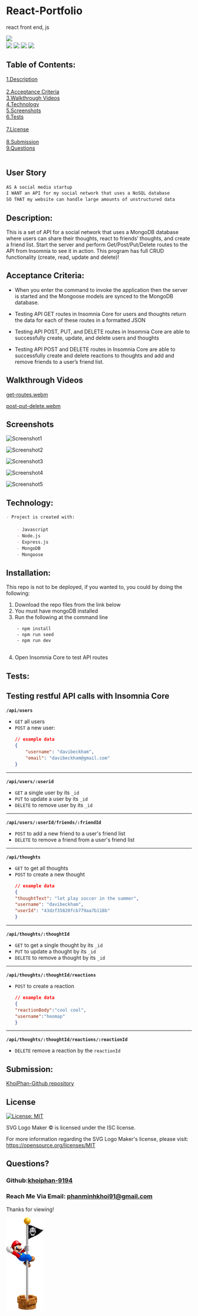 # React-Portfolio
react front end, js


![](https://img.shields.io/badge/Created%20by-Khoi%20Phan%20-yellow?style=for-the-badge)  
![](https://img.shields.io/badge/Database-MongoDB-yellow?style=flat-square&logo=mongoDB)  ![](https://img.shields.io/badge/npm%20React-JS-orange?style=flat-square&logo=npm) ![](https://img.shields.io/badge/npm%20package-mongoose-cyan?style=flat-square&logo=npm) ![](https://img.shields.io/badge/npm%20package-moment-%3CCOLOR%3E?style=flat-square&logo=npm)
 ## Table of Contents:  
[1.Description](#Description)  
<br />
[2.Acceptance Criteria](#Acceptance-Criteria)
<br />
[3.Walkthrough Videos](#Walkthrough-Videos)
<br />
[4.Technology](#Technology)
<br />
[5.Screenshots](#screenshots)
<br />
[6.Tests](#Tests)  
<br />
[7.License](#License)  
<br/>
[8.Submission](#Submission)
<br />
[9.Questions](#Questions)  
<br />
## User Story

```md
AS A social media startup
I WANT an API for my social network that uses a NoSQL database
SO THAT my website can handle large amounts of unstructured data
```

## Description:
This is a set of API for a social network that uses a MongoDB database where users can share their thoughts, react to friends’ thoughts, and create a friend list.
Start the server and perform Get/Post/Put/Delete routes to the API from Insomnia to see it in action. This program has full CRUD functionality (create, read, update and delete)!

## Acceptance Criteria:

- When you enter the command to invoke the application then the server is started and the Mongoose models are synced to the MongoDB database.  
- Testing API GET routes in Insomnia Core for users and thoughts return the data for each of these routes in a formatted JSON
- Testing API POST, PUT, and DELETE routes in Insomnia Core are able to successfully create, update, and delete users and thoughts

- Testing API POST and DELETE routes in Insomnia Core are able to successfully create and delete reactions to thoughts and add and remove friends to a user’s friend list.

## Walkthrough Videos

[get-routes.webm](https://github.com/khoiphan-9194/NoSQL-Social-Network-API/assets/149036903/f906a37c-4d15-4b76-9f1a-a9dff05829ae)

[post-put-delete.webm](https://github.com/khoiphan-9194/NoSQL-Social-Network-API/assets/149036903/dd8b407b-dda6-4925-8540-113a369a8dda)



## Screenshots

![Screenshot1](./Assets/create-user.jpg)

![Screenshot2](./Assets/get-allusers.jpg)

![Screenshot3](./Assets/get-single-user.jpg)

![Screenshot4](./Assets/get-allthoughts.jpg)

![Screenshot5](./Assets/wrong-route.jpg)


## Technology:
```md
- Project is created with:

    - Javascript
    - Node.js
    - Express.js
    - MongoDB
    - Mongoose
```

## Installation:

This repo is not to be deployed, if you wanted to, you could by doing the following:  
1. Download the repo files from the link below
2. You must have mongoDB installed
3. Run the following at the command line
```
    - npm install
    - npm run seed
    - npm run dev 
    
```

4. Open Insomnia Core to test API routes

## Tests:  

Testing restful API calls with Insomnia Core  
---
**`/api/users`**
* `GET` all users
* `POST` a new user:
    ```json
    // example data
    {
        "username": "davibeckham",
        "email": "davibeckham@gmail.com"
    }
    ```
---
**`/api/users/:userid`**
* `GET` a single user by its `_id` 
* `PUT` to update a user by its `_id`
* `DELETE` to remove user by its `_id`
---
**`/api/users/:userId/friends/:friendId`**
* `POST` to add a new friend to a user's friend list
* `DELETE` to remove a friend from a user's friend list
---
**`/api/thoughts`** 
* `GET` to get all thoughts
* `POST` to create a new thought
    ```json
    // example data
    {
    "thoughtText": "let play soccer in the summer",
    "username": "davibeckham",
    "userId": "43dzf35820fcb779aa7b118b"
    }
    ```
---
**`/api/thoughts/:thoughtId`**
* `GET` to get a single thought by its `_id`
* `PUT` to update a thought by its `_id`
* `DELETE` to remove a thought by its `_id`
---

**`/api/thoughts/:thoughtId/reactions`**

* `POST` to create a reaction 
    ```json
    // example data
    {
    "reactionBody":"cool cool",
    "username":"heomap"
    }
    ```
---
**`/api/thoughts/:thoughtId/reactions/:reactionId`**
* `DELETE` remove a reaction by the `reactionId` 

## Submission:
 [KhoiPhan-Github repository](https://github.com/khoiphan-9194/NoSQL-Social-Network-API)

## License
[![License: MIT](https://img.shields.io/badge/license-MIT-red)](https://opensource.org/licenses/MIT)

SVG Logo Maker © is licensed under the ISC license.  

For more information regarding the SVG Logo Maker's license, please visit: 
https://opensource.org/licenses/MIT

  
## Questions?
  
### Github:[khoiphan-9194](https://github.com/khoiphan-9194)
  
### Reach Me Via Email: phanminhkhoi91@gmail.com

Thanks for viewing!

<img src="https://raw.githubusercontent.com/its-jefe/image-hosting/main/goal-pole.png" width="20%">

